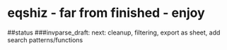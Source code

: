 # eqshiz - far from finished - enjoy

##status
###invparse_draft: next: cleanup, filtering, export as sheet, add search patterns/functions
